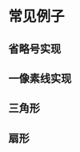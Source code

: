 # 常见例子

## 省略号实现

## 一像素线实现

## 三角形

<vuep template="#triangle"></vuep>

<script v-pre type="text/x-template" id="triangle">
<style>
.box {
  width: 0;
  height: 0;
  border-top: 40px solid transparent;
  border-left: 40px solid transparent;
  border-right: 40px solid transparent;
  border-bottom: 40px solid #ff0000;
}
</style>
<template>
  <div class="box"></div>
</template>
<script>
  export default {}
</script>
</script>

## 扇形

<vuep template="#fan-shape"></vuep>

<script v-pre type="text/x-template" id="fan-shape">
<style>
.box {
  width: 0;
  height: 0;
  border: solid 40px red;
  border-color: red transparent transparent transparent;
  border-radius: 40px;
}
</style>
<template>
  <div class="box"></div>
</template>
<script>
  export default {}
</script>
</script>
